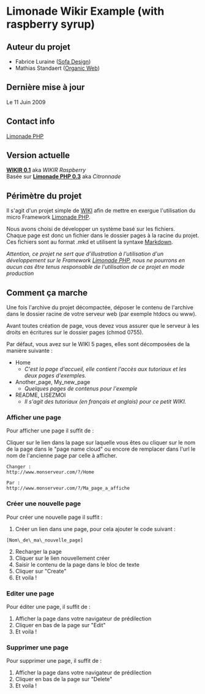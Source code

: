 # Limonade Wikir Example (with raspberry syrup) #

## Auteur du projet ##

* Fabrice Luraine ([Sofa Design](http://www.sofa-design.net))
* Mathias Standaert ([Organic Web](http://www.organicweb.fr))


## Dernière mise à jour ##

Le 11 Juin 2009


## Contact info ##

[Limonade PHP](http://www.sofa-design.net/limonade)

## Version actuelle ##

[**WIKIR 0.1**](http://github.com/organicweb/limonade-wiki-example) aka _WIKIR Raspberry_  
Basée sur [**Limonade PHP 0.3**](http://github.com/sofadesign/limonade) aka _Citronnade_  


## Périmètre du projet ##

Il s'agit d'un projet simple de [WIKI](http://fr.wikipedia.org/wiki/Wiki) afin de mettre en exergue l'utilisation du micro Framework [Limonade PHP](http://www.sofa-design.net/limonade).

Nous avons choisi de développer un système basé sur les fichiers.  
Chaque page est donc un fichier dans le dossier pages à la racine du projet.  
Ces fichiers sont au format .mkd et utilisent la syntaxe [Markdown](http://fr.wikipedia.org/wiki/Markdown).  

_Attention, ce projet ne sert que d'illustration à l'utilisation d'un développement sur le Framework [Limonade PHP](http://www.sofa-design.net/limonade), nous ne pourrons en aucun cas être tenus responsable de l'utilisation de ce projet en mode production_  

## Comment ça marche ##

Une fois l'archive du projet décompactée, déposer le contenu de l'archive dans le dossier racine de votre serveur web (par exemple htdocs ou www).  

Avant toutes création de page, vous devez vous assurer que le serveur à les droits en écritures sur le dossier pages (chmod 0755).  

Par défaut, vous avez sur le WIKI 5 pages, elles sont décomposées de la manière suivante : 

* Home
	* _C'est la page d'accueil, elle contient l'accès aux tutoriaux et les deux pages d'exemples._
* Another\_page, My\_new_page  
	* _Quelques pages de contenus pour l'exemple_
* README, LISEZMOI
	* _Il s'agit des tutoriaux (en français et anglais) pour ce petit WIKI._

### Afficher une page ###

Pour afficher une page il suffit de : 

Cliquer sur le lien dans la page sur laquelle vous êtes ou cliquer sur le nom de la page dans le "page name cloud" ou encore de remplacer dans l'url le nom de l'ancienne page par celle à afficher.

	Changer :  
	http://www.monserveur.com/?/Home
	
	Par :  
	http://www.monserveur.com/?/Ma_page_a_affiche

### Créer une nouvelle page ###

Pour créer une nouvelle page il suffit : 

1. Créer un lien dans une page, pour cela ajouter le code suivant : 
<pre><code>[Nom\_de\_ma\_nouvelle_page]</code></pre>
2. Recharger la page
3. Cliquer sur le lien nouvellement créer
4. Saisir le contenu de la page dans le bloc de texte
5. Cliquer sur "Create"
6. Et voila !

### Editer une page ###

Pour éditer une page, il suffit de : 

1. Afficher la page dans votre navigateur de prédilection
2. Cliquer en bas de la page sur "Edit"
3. Et voila !

### Supprimer une page ###

Pour supprimer une page, il suffit de : 

1. Afficher la page dans votre navigateur de prédilection
2. Cliquer en bas de la page sur "Delete"
3. Et voila !
